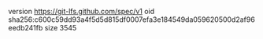 version https://git-lfs.github.com/spec/v1
oid sha256:c600c59dd93a4f5d5d815df0007efa3e184549da059620500d2af96eedb241fb
size 3545
